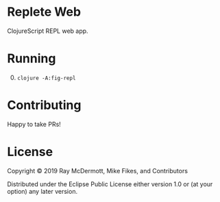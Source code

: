 # Replete Web

ClojureScript REPL web app.

# Running

0. `clojure -A:fig-repl`

# Contributing

Happy to take PRs!

# License

Copyright © 2019 Ray McDermott, Mike Fikes, and Contributors

Distributed under the Eclipse Public License either version 1.0 or (at your option) any later version.
